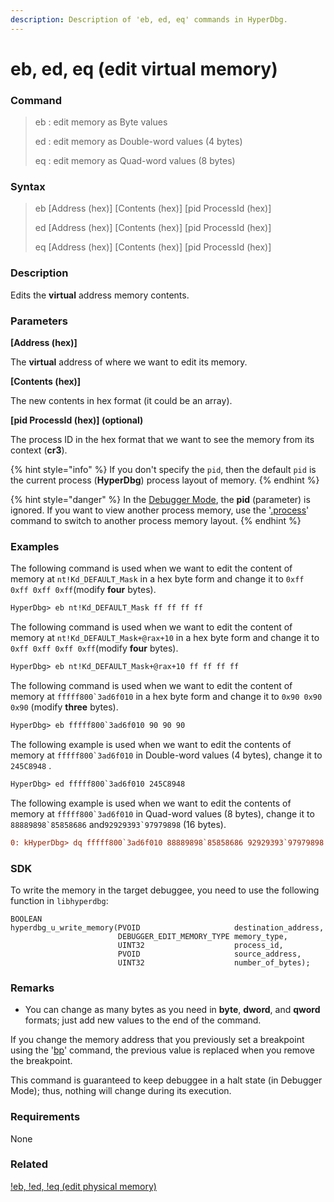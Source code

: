 ```yaml
---
description: Description of 'eb, ed, eq' commands in HyperDbg.
---
```


# eb, ed, eq (edit virtual memory)

### Command

> eb : edit memory as Byte values
>
> ed : edit memory as Double-word values (4 bytes)
>
> eq : edit memory as Quad-word values (8 bytes)

### Syntax

> eb \[Address (hex)] \[Contents (hex)] \[pid ProcessId (hex)]
>
> ed \[Address (hex)] \[Contents (hex)] \[pid ProcessId (hex)]
>
> eq \[Address (hex)] \[Contents (hex)] \[pid ProcessId (hex)]

### Description

Edits the **virtual** address memory contents.

### Parameters

**\[Address (hex)]**

The **virtual** address of where we want to edit its memory.

**\[Contents (hex)]**

The new contents in hex format (it could be an array).

**\[pid ProcessId (hex)] (optional)**

The process ID in the hex format that we want to see the memory from its context (**cr3**).

{% hint style="info" %}
If you don't specify the `pid`, then the default `pid` is the current process (**HyperDbg**) process layout of memory.
{% endhint %}

{% hint style="danger" %}
In the [Debugger Mode](https://docs.hyperdbg.org/using-hyperdbg/prerequisites/operation-modes#debugger-mode), the **pid** (parameter) is ignored. If you want to view another process memory, use the '[.process](https://docs.hyperdbg.org/commands/meta-commands/.process)' command to switch to another process memory layout.
{% endhint %}

### Examples

The following command is used when we want to edit the content of memory at `nt!Kd_DEFAULT_Mask` in a hex byte form and change it to `0xff 0xff 0xff 0xff`(modify **four** bytes).

```diff
HyperDbg> eb nt!Kd_DEFAULT_Mask ff ff ff ff
```

The following command is used when we want to edit the content of memory at `nt!Kd_DEFAULT_Mask+@rax+10` in a hex byte form and change it to `0xff 0xff 0xff 0xff`(modify **four** bytes).

```diff
HyperDbg> eb nt!Kd_DEFAULT_Mask+@rax+10 ff ff ff ff
```

The following command is used when we want to edit the content of memory at ``fffff800`3ad6f010`` in a hex byte form and change it to `0x90 0x90 0x90` (modify **three** bytes).

```diff
HyperDbg> eb fffff800`3ad6f010 90 90 90
```

The following example is used when we want to edit the contents of memory at ``fffff800`3ad6f010`` in Double-word values (4 bytes), change it to `245C8948` .

```diff
HyperDbg> ed fffff800`3ad6f010 245C8948
```

The following example is used when we want to edit the contents of memory at ``fffff800`3ad6f010`` in Quad-word values (8 bytes), change it to ``88889898`85858686`` and``92929393`97979898`` (16 bytes).

```diff
0: kHyperDbg> dq fffff800`3ad6f010 88889898`85858686 92929393`97979898
```

### SDK

To write the memory in the target debuggee, you need to use the following function in `libhyperdbg`:

```clike
BOOLEAN
hyperdbg_u_write_memory(PVOID                     destination_address,
                        DEBUGGER_EDIT_MEMORY_TYPE memory_type,
                        UINT32                    process_id,
                        PVOID                     source_address,
                        UINT32                    number_of_bytes);
```

### Remarks

* You can change as many bytes as you need in **byte**, **dword**, and **qword** formats; just add new values to the end of the command.

If you change the memory address that you previously set a breakpoint using the '[bp](https://docs.hyperdbg.org/commands/debugging-commands/bp)' command, the previous value is replaced when you remove the breakpoint.

This command is guaranteed to keep debuggee in a halt state (in Debugger Mode); thus, nothing will change during its execution.

### Requirements

None

### Related

[!eb, !ed, !eq (edit physical memory)](https://docs.hyperdbg.org/commands/extension-commands/e)
